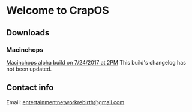 # Welcome to CrapOS
## Downloads
### Macinchops
[Macinchops alpha build on 7/24/2017 at 2PM](https://drive.google.com/open?id=0B_y7ytAmGJ7LbDI0ZGQ0dEFpU0U)
This build's changelog has not been updated.
## Contact info
Email: entertainmentnetworkrebirth@gmail.com
